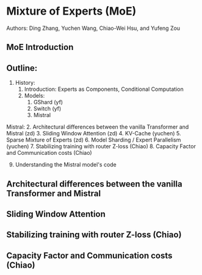 # Mixture of Experts (MoE)

Authors: Ding Zhang, Yuchen Wang, Chiao-Wei Hsu, and Yufeng Zou 

## 

## MoE Introduction

## Outline:
1. History: 
    1. Introduction: Experts as Components, Conditional Computation
    3. Models:
        1. GShard (yf)
        2. Switch (yf)
        3. Mistral

Mistral:
2. Architectural differences between the vanilla Transformer and Mistral (zd)
3. Sliding Window Attention (zd)
4. KV-Cache (yuchen)
5. Sparse Mixture of Experts (zd)
6. Model Sharding / Expert Parallelism (yuchen)
7. Stabilizing training with router Z-loss (Chiao)
8. Capacity Factor and Communication costs (Chiao)

9. Understanding the Mistral model's code


## Architectural differences between the vanilla Transformer and Mistral

## Sliding Window Attention

## Stabilizing training with router Z-loss (Chiao)


## Capacity Factor and Communication costs (Chiao)

